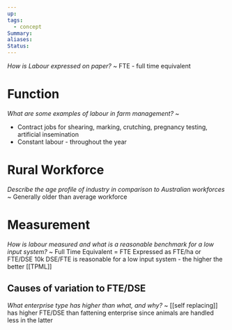 ```yaml
---
up: 
tags:
  - concept
Summary: 
aliases: 
Status:
---
```

*How is Labour expressed on paper?*
~
FTE - full time equivalent
<!--SR:!2025-03-14,4,272-->

# Function
*What are some examples of labour in farm management?*
~
- Contract jobs for shearing, marking, crutching, pregnancy testing, artificial insemination
- Constant labour - throughout the year
<!--SR:!2025-03-14,4,274-->

# Rural Workforce
*Describe the age profile of industry in comparison to Australian workforces*
~
Generally older than average workforce
<!--SR:!2025-03-13,3,250-->

# Measurement
*How is labour measured and what is a reasonable benchmark for a low input system?*
~
Full Time Equivalent = FTE
Expressed as FTE/ha or FTE/DSE
10k DSE/FTE is reasonable for a low input system - the higher the better
[[TPML]]
<!--SR:!2025-03-14,4,270-->

## Causes of variation to FTE/DSE
*What enterprise type has higher than what, and why?*
~
[[self replacing]] has higher FTE/DSE than fattening enterprise since animals are handled less in the latter
<!--SR:!2025-03-13,3,256-->


